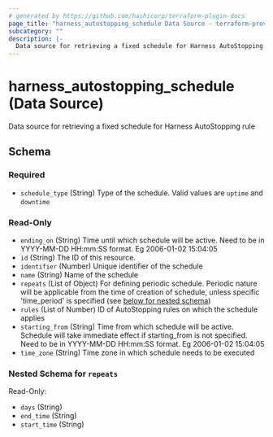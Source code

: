 ```yaml
---
# generated by https://github.com/hashicorp/terraform-plugin-docs
page_title: "harness_autostopping_schedule Data Source - terraform-provider-harness"
subcategory: ""
description: |-
  Data source for retrieving a fixed schedule for Harness AutoStopping rule
---
```


# harness_autostopping_schedule (Data Source)

Data source for retrieving a fixed schedule for Harness AutoStopping rule



<!-- schema generated by tfplugindocs -->
## Schema

### Required

- `schedule_type` (String) Type of the schedule. Valid values are `uptime` and `downtime`

### Read-Only

- `ending_on` (String) Time until which schedule will be active. Need to be in YYYY-MM-DD HH:mm:SS format. Eg 2006-01-02 15:04:05
- `id` (String) The ID of this resource.
- `identifier` (Number) Unique identifier of the schedule
- `name` (String) Name of the schedule
- `repeats` (List of Object) For defining periodic schedule. Periodic nature will be applicable from the time of creation of schedule, unless specific 'time_period' is specified (see [below for nested schema](#nestedatt--repeats))
- `rules` (List of Number) ID of AutoStopping rules on which the schedule applies
- `starting_from` (String) Time from which schedule will be active. Schedule will take immediate effect if starting_from is not specified. Need to be in YYYY-MM-DD HH:mm:SS format. Eg 2006-01-02 15:04:05
- `time_zone` (String) Time zone in which schedule needs to be executed

<a id="nestedatt--repeats"></a>
### Nested Schema for `repeats`

Read-Only:

- `days` (String)
- `end_time` (String)
- `start_time` (String)
